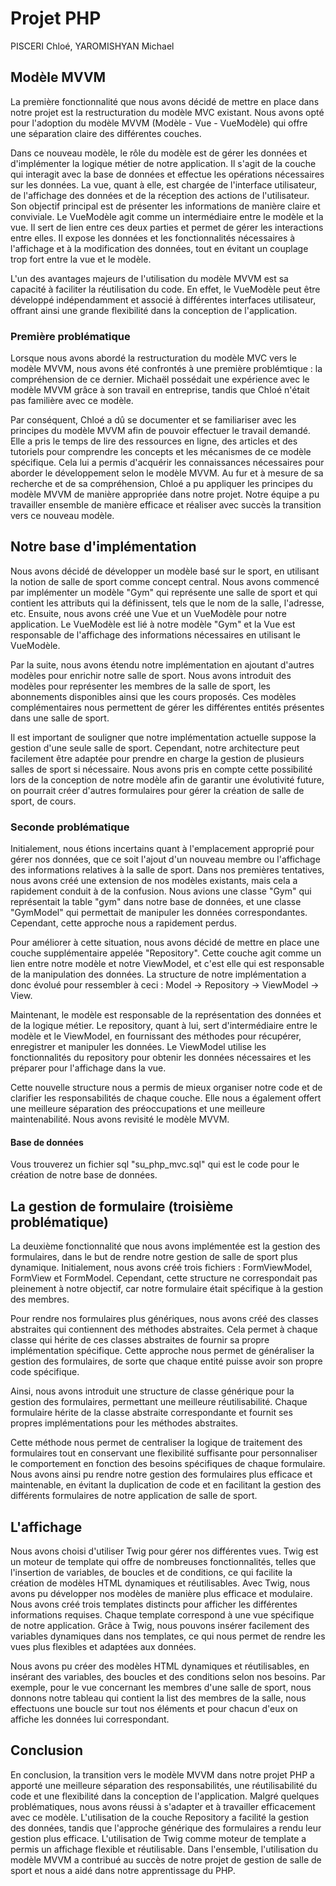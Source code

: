 # Projet PHP
PISCERI Chloé, YAROMISHYAN Michael

## Modèle MVVM

La première fonctionnalité que nous avons décidé de mettre en place dans notre projet est la restructuration du modèle MVC existant. Nous avons opté pour l'adoption du modèle MVVM (Modèle - Vue - VueModèle) qui offre une séparation claire des différentes couches.

Dans ce nouveau modèle, le rôle du modèle est de gérer les données et d'implémenter la logique métier de notre application. Il s'agit de la couche qui interagit avec la base de données et effectue les opérations nécessaires sur les données. La vue, quant à elle, est chargée de l'interface utilisateur, de l'affichage des données et de la réception des actions de l'utilisateur. Son objectif principal est de présenter les informations de manière claire et conviviale. Le VueModèle agit comme un intermédiaire entre le modèle et la vue. Il sert de lien entre ces deux parties et permet de gérer les interactions entre elles. Il expose les données et les fonctionnalités nécessaires à l'affichage et à la modification des données, tout en évitant un couplage trop fort entre la vue et le modèle.

L'un des avantages majeurs de l'utilisation du modèle MVVM est sa capacité à faciliter la réutilisation du code. En effet, le VueModèle peut être développé indépendamment et associé à différentes interfaces utilisateur, offrant ainsi une grande flexibilité dans la conception de l'application.

### Première problématique

Lorsque nous avons abordé la restructuration du modèle MVC vers le modèle MVVM, nous avons été confrontés à une première problémtique : la compréhension de ce dernier. Michaël possédait une expérience avec le modèle MVVM grâce à son travail en entreprise, tandis que Chloé n'était pas familière avec ce modèle. 

Par conséquent, Chloé a dû se documenter et se familiariser avec les principes du modèle MVVM afin de pouvoir effectuer le travail demandé. Elle a pris le temps de lire des ressources en ligne, des articles et des tutoriels pour comprendre les concepts et les mécanismes de ce modèle spécifique. Cela lui a permis d'acquérir les connaissances nécessaires pour aborder le développement selon le modèle MVVM. Au fur et à mesure de sa recherche et de sa compréhension, Chloé a pu appliquer les principes du modèle MVVM de manière appropriée dans notre projet. Notre équipe a pu travailler ensemble de manière efficace et réaliser avec succès la transition vers ce nouveau modèle.

## Notre base d'implémentation

Nous avons décidé de développer un modèle basé sur le sport, en utilisant la notion de salle de sport comme concept central. Nous avons commencé par implémenter un modèle "Gym" qui représente une salle de sport et qui contient les attributs qui la définissent, tels que le nom de la salle, l'adresse, etc. Ensuite, nous avons créé une Vue et un VueModèle pour notre application. Le VueModèle est lié à notre modèle "Gym" et la Vue est responsable de l'affichage des informations nécessaires en utilisant le VueModèle.

Par la suite, nous avons étendu notre implémentation en ajoutant d'autres modèles pour enrichir notre salle de sport. Nous avons introduit des modèles pour représenter les membres de la salle de sport, les abonnements disponibles ainsi que les cours proposés. Ces modèles complémentaires nous permettent de gérer les différentes entités présentes dans une salle de sport.

Il est important de souligner que notre implémentation actuelle suppose la gestion d'une seule salle de sport. Cependant, notre architecture peut facilement être adaptée pour prendre en charge la gestion de plusieurs salles de sport si nécessaire. Nous avons pris en compte cette possibilité lors de la conception de notre modèle afin de garantir une évolutivité future, on pourrait créer d'autres formulaires pour gérer la création de salle de sport, de cours.

### Seconde problématique

Initialement, nous étions incertains quant à l'emplacement approprié pour gérer nos données, que ce soit l'ajout d'un nouveau membre ou l'affichage des informations relatives à la salle de sport. Dans nos premières tentatives, nous avons créé une extension de nos modèles existants, mais cela a rapidement conduit à de la confusion. Nous avions une classe "Gym" qui représentait la table "gym" dans notre base de données, et une classe "GymModel" qui permettait de manipuler les données correspondantes. Cependant, cette approche nous a rapidement perdus.

Pour améliorer à cette situation, nous avons décidé de mettre en place une couche supplémentaire appelée "Repository". Cette couche agit comme un lien entre notre modèle et notre ViewModel, et c'est elle qui est responsable de la manipulation des données.
La structure de notre implémentation a donc évolué pour ressembler à ceci : Model -> Repository -> ViewModel -> View.

Maintenant, le modèle est responsable de la représentation des données et de la logique métier. Le repository, quant à lui, sert d'intermédiaire entre le modèle et le ViewModel, en fournissant des méthodes pour récupérer, enregistrer et manipuler les données. Le ViewModel utilise les fonctionnalités du repository pour obtenir les données nécessaires et les préparer pour l'affichage dans la vue.

Cette nouvelle structure nous a permis de mieux organiser notre code et de clarifier les responsabilités de chaque couche. Elle nous a également offert une meilleure séparation des préoccupations et une meilleure maintenabilité. Nous avons revisité le modèle MVVM.

#### Base de données

Vous trouverez un fichier sql "su_php_mvc.sql" qui est le code pour le création de notre base de données.

## La gestion de formulaire (troisième problématique)

La deuxième fonctionnalité que nous avons implémentée est la gestion des formulaires, dans le but de rendre notre gestion de salle de sport plus dynamique. Initialement, nous avons créé trois fichiers : FormViewModel, FormView et FormModel. Cependant, cette structure ne correspondait pas pleinement à notre objectif, car notre formulaire était spécifique à la gestion des membres.

Pour rendre nos formulaires plus génériques, nous avons créé des classes abstraites qui contiennent des méthodes abstraites. Cela permet à chaque classe qui hérite de ces classes abstraites de fournir sa propre implémentation spécifique. Cette approche nous permet de généraliser la gestion des formulaires, de sorte que chaque entité puisse avoir son propre code spécifique.

Ainsi, nous avons introduit une structure de classe générique pour la gestion des formulaires, permettant une meilleure réutilisabilité. Chaque formulaire hérite de la classe abstraite correspondante et fournit ses propres implémentations pour les méthodes abstraites.

Cette méthode nous permet de centraliser la logique de traitement des formulaires tout en conservant une flexibilité suffisante pour personnaliser le comportement en fonction des besoins spécifiques de chaque formulaire. Nous avons ainsi pu rendre notre gestion des formulaires plus efficace et maintenable, en évitant la duplication de code et en facilitant la gestion des différents formulaires de notre application de salle de sport.

## L'affichage

Nous avons choisi d'utiliser Twig pour gérer nos différentes vues. Twig est un moteur de template qui offre de nombreuses fonctionnalités, telles que l'insertion de variables, de boucles et de conditions, ce qui facilite la création de modèles HTML dynamiques et réutilisables. Avec Twig, nous avons pu développer nos modèles de manière plus efficace et modulaire. Nous avons créé trois templates distincts pour afficher les différentes informations requises. Chaque template correspond à une vue spécifique de notre application. Grâce à Twig, nous pouvons insérer facilement des variables dynamiques dans nos templates, ce qui nous permet de rendre les vues plus flexibles et adaptées aux données.

Nous avons pu créer des modèles HTML dynamiques et réutilisables, en insérant des variables, des boucles et des conditions selon nos besoins. Par exemple, pour le vue concernant les membres d'une salle de sport, nous donnons notre tableau qui contient la list des membres de la salle, nous effectuons une boucle sur tout nos éléments et pour chacun d'eux on affiche les données lui correspondant.

## Conclusion

En conclusion, la transition vers le modèle MVVM dans notre projet PHP a apporté une meilleure séparation des responsabilités, une réutilisabilité du code et une flexibilité dans la conception de l'application. Malgré quelques problématiques, nous avons réussi à s'adapter et à travailler efficacement avec ce modèle. L'utilisation de la couche Repository a facilité la gestion des données, tandis que l'approche générique des formulaires a rendu leur gestion plus efficace. L'utilisation de Twig comme moteur de template a permis un affichage flexible et réutilisable. Dans l'ensemble, l'utilisation du modèle MVVM a contribué au succès de notre projet de gestion de salle de sport et nous a aidé dans notre apprentissage du PHP.